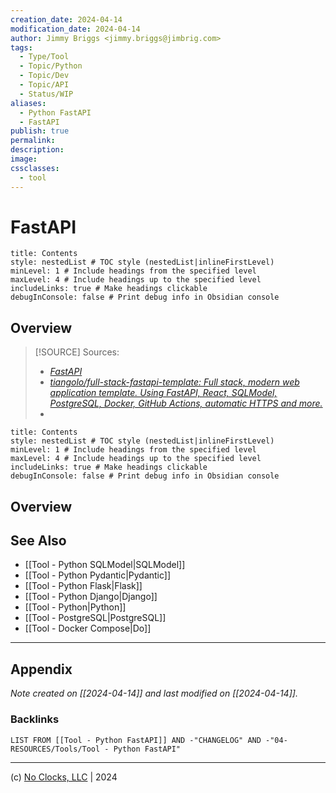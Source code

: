 ```yaml
---
creation_date: 2024-04-14
modification_date: 2024-04-14
author: Jimmy Briggs <jimmy.briggs@jimbrig.com>
tags:
  - Type/Tool
  - Topic/Python
  - Topic/Dev
  - Topic/API
  - Status/WIP
aliases:
  - Python FastAPI
  - FastAPI
publish: true
permalink:
description:
image:
cssclasses:
  - tool
---
```



# FastAPI

```table-of-contents
title: Contents 
style: nestedList # TOC style (nestedList|inlineFirstLevel)
minLevel: 1 # Include headings from the specified level
maxLevel: 4 # Include headings up to the specified level
includeLinks: true # Make headings clickable
debugInConsole: false # Print debug info in Obsidian console
```

## Overview

> [!SOURCE] Sources:
> - *[FastAPI](https://fastapi.tiangolo.com/)*
> - *[tiangolo/full-stack-fastapi-template: Full stack, modern web application template. Using FastAPI, React, SQLModel, PostgreSQL, Docker, GitHub Actions, automatic HTTPS and more.](https://github.com/tiangolo/full-stack-fastapi-template)*
> - 

```table-of-contents
title: Contents 
style: nestedList # TOC style (nestedList|inlineFirstLevel)
minLevel: 1 # Include headings from the specified level
maxLevel: 4 # Include headings up to the specified level
includeLinks: true # Make headings clickable
debugInConsole: false # Print debug info in Obsidian console
```

## Overview

## See Also

- [[Tool - Python SQLModel|SQLModel]]
- [[Tool - Python Pydantic|Pydantic]]
- [[Tool - Python Flask|Flask]]
- [[Tool - Python Django|Django]]
- [[Tool - Python|Python]]
- [[Tool - PostgreSQL|PostgreSQL]]
- [[Tool - Docker Compose|Do]]

***

## Appendix

*Note created on [[2024-04-14]] and last modified on [[2024-04-14]].*

### Backlinks

```dataview
LIST FROM [[Tool - Python FastAPI]] AND -"CHANGELOG" AND -"04-RESOURCES/Tools/Tool - Python FastAPI"
```

***

(c) [No Clocks, LLC](https://github.com/noclocks) | 2024